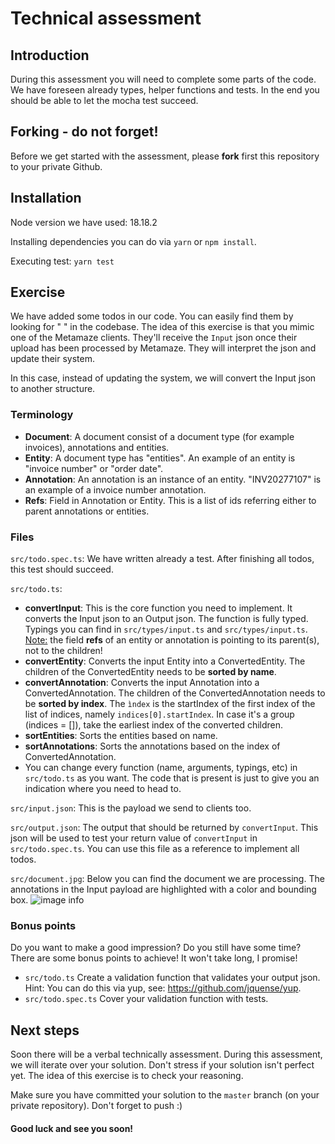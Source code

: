 # Technical assessment

## Introduction
During this assessment you will need to complete some parts of the code. We have foreseen already types, helper functions and tests. In the end you should be able to let the mocha test succeed.

## Forking - do not forget!
Before we get started with the assessment, please **fork** first this repository to your private Github. 

## Installation
Node version we have used: 18.18.2

Installing dependencies you can do via `yarn` or `npm install`.

Executing test: `yarn test`

## Exercise
We have added some todos in our code. You can easily find them by looking for "
" in the codebase. The idea of this exercise is that you mimic one of the Metamaze clients. They'll receive the `Input` json once their upload has been processed by Metamaze. They will interpret the json and update their system.

In this case, instead of updating the system, we will convert the Input json to another structure.

### Terminology
* **Document**: A document consist of a document type (for example invoices), annotations and entities.
* **Entity**: A document type has "entities". An example of an entity is "invoice number" or "order date". 
* **Annotation**: An annotation is an instance of an entity. "INV20277107" is an example of a invoice number annotation.
* **Refs**: Field in Annotation or Entity. This is a list of ids referring either to parent annotations or entities.

### Files
`src/todo.spec.ts`: We have written already a test. After finishing all todos, this test should succeed.

`src/todo.ts`: 
* **convertInput**: This is the core function you need to implement. It converts the Input json to an Output json. The function is fully typed. Typings you can find in `src/types/input.ts` and `src/types/input.ts`. 
<u>Note:</u> the field **refs** of an entity or annotation is pointing to its parent(s), not to the children!
* **convertEntity**: Converts the input Entity into a ConvertedEntity. The children of the ConvertedEntity needs to be **sorted by name**.
* **convertAnnotation**:  Converts the input Annotation into a ConvertedAnnotation. The children of the ConvertedAnnotation needs to be **sorted by index**. The `ìndex` is the startIndex of the first index of the list of indices, namely `indices[0].startIndex`. In case it's a group (indices = []), take the earliest index of the converted children.
* **sortEntities**: Sorts the entities based on name.
* **sortAnnotations**: Sorts the annotations based on the index of ConvertedAnnotation.
* You can change every function (name, arguments, typings, etc) in `src/todo.ts` as you want. The code that is present is just to give you an indication where you need to head to.
  
`src/input.json`: This is the payload we send to clients too. 

`src/output.json`: The output that should be returned by `convertInput`. This json will be used to test your return value of `convertInput` in `src/todo.spec.ts`. You can use this file as a reference to implement all todos.

`src/document.jpg`: Below you can find the document we are processing. The annotations in the Input payload are highlighted with a color and bounding box.
![image info](./src/document.jpg)

### Bonus points 
Do you want to make a good impression? Do you still have some time? There are some bonus points to achieve! It won't take long, I promise!
* `src/todo.ts` Create a validation function that validates your output json. Hint: You can do this via yup, see: https://github.com/jquense/yup.
* `src/todo.spec.ts`  Cover your validation function with tests. 

## Next steps
Soon there will be a verbal technically assessment. During this assessment, we will iterate over your solution. Don't stress if your solution isn't perfect yet. The idea of this exercise is to check your reasoning. 

Make sure you have committed your solution to the `master` branch (on your private repository). Don't forget to push :) 

<h4>Good luck and see you soon!</h4>

